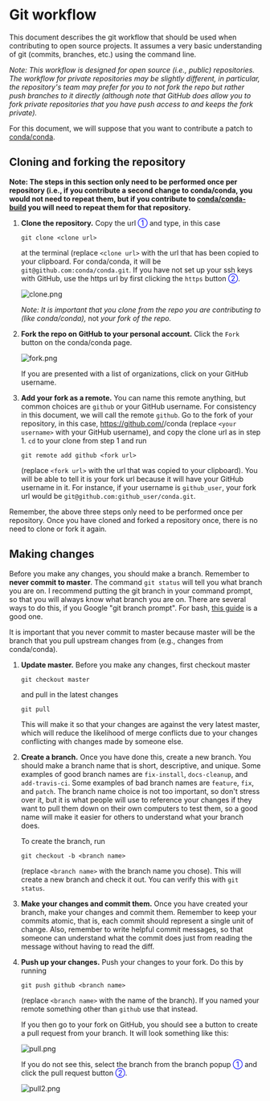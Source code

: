 # Git workflow

This document describes the git workflow that should be used when contributing
to open source projects. It assumes a very basic understanding of git
(commits, branches, etc.) using the command line.

*Note: This workflow is designed for open source (i.e., public)
repositories. The workflow for private repositories may be slightly different,
in particular, the repository's team may prefer for you to not fork the repo
but rather push branches to it directly (although note that GitHub does allow
you to fork private repositories that you have push access to and keeps the
fork private).*

For this document, we will suppose that you want to contribute a patch to
[conda/conda](https://github.com/conda/conda).

## Cloning and forking the repository

**Note: The steps in this section only need to be performed once per
repository (i.e., if you contribute a second change to conda/conda, you would
not need to repeat them, but if you contribute to
[conda/conda-build](https://github.com/conda/conda-build) you will need to
repeat them for that repository.**

1. **Clone the repository.** Copy the url <font color="blue">①</font> and
   type, in this case

   ``` git clone <clone url> ```

   at the terminal (replace `<clone url>` with the url that has been copied to
   your clipboard. For conda/conda, it will be
   `git@github.com:conda/conda.git`. If you have not set up your ssh keys with
   GitHub, use the https url by first clicking the `https` button <font
   color="blue">②</font>.

   ![clone.png](clone.png)

   *Note: It is important that you clone from the repo you are contributing
   to (like conda/conda),* not *your fork of the repo.*

2. **Fork the repo on GitHub to your personal account.** Click the `Fork`
   button on the conda/conda page.

   ![fork.png](fork.png)

   If you are presented with a list of organizations, click on your GitHub
   username.

3. **Add your fork as a remote.** You can name this remote anything, but
   common choices are `github` or your GitHub username. For consistency in
   this document, we will call the remote `github`. Go to the fork of your
   repository, in this case, https://github.com/<your username>/conda (replace
   `<your username>` with your GitHub username), and copy the clone url as in
   step 1. `cd` to your clone from step 1 and run

   ```
   git remote add github <fork url>
   ```

   (replace `<fork url>` with the url that was copied to your
   clipboard). You will be able to tell it is your fork url because it will
   have your GitHub username in it. For instance, if your username is
   `github_user`, your fork url would be
   `git@github.com:github_user/conda.git`.

Remember, the above three steps only need to be performed once per
repository. Once you have cloned and forked a repository once, there is no
need to clone or fork it again.

## Making changes

Before you make any changes, you should make a branch. Remember to **never
commit to master**. The command `git status` will tell you what branch you are
on. I recommend putting the git branch in your command prompt, so that you
will always know what branch you are on. There are several ways to do this, if
you Google "git branch prompt". For bash,
[this guide](http://stackoverflow.com/a/24716445/161801) is a good one.

It is important that you never commit to master because master will be the
branch that you pull upstream changes from (e.g., changes from
conda/conda).

1. **Update master.** Before you make any changes, first checkout master

   ```
   git checkout master
   ```

   and pull in the latest changes

   ```
   git pull

   ```

   This will make it so that your changes are against the very latest master,
   which will reduce the likelihood of merge conflicts due to your changes
   conflicting with changes made by someone else.

2. **Create a branch.** Once you have done this, create a new branch. You
   should make a branch name that is short, descriptive, and unique. Some
   examples of good branch names are `fix-install`, `docs-cleanup`, and
   `add-travis-ci`. Some examples of bad branch names are `feature`, `fix`,
   and `patch`. The branch name choice is not too important, so don't stress
   over it, but it is what people will use to reference your changes if they
   want to pull them down on their own computers to test them, so a good name
   will make it easier for others to understand what your branch does.

   To create the branch, run

   ```
   git checkout -b <branch name>
   ```

   (replace `<branch name>` with the branch name you chose). This will create a
   new branch and check it out. You can verify this with `git status`.

3. **Make your changes and commit them.** Once you have created your branch,
   make your changes and commit them. Remember to keep your commits atomic,
   that is, each commit should represent a single unit of change. Also,
   remember to write helpful commit messages, so that someone can understand
   what the commit does just from reading the message without having to read
   the diff.

4. **Push up your changes.**  Push your changes to your fork. Do this by
   running

   ```
   git push github <branch name>
   ```

   (replace `<branch name>` with the name of the branch). If you named your
   remote something other than `github` use that instead.

   If you then go to your fork on GitHub, you should see a button to create a
   pull request from your branch. It will look something like this:

   ![pull.png](pull.png)

   If you do not see this, select the branch from the branch popup <font
   color="blue">①</font> and click the pull request button <font
   color="blue">②</font>.

   ![pull2.png](pull2.png)
